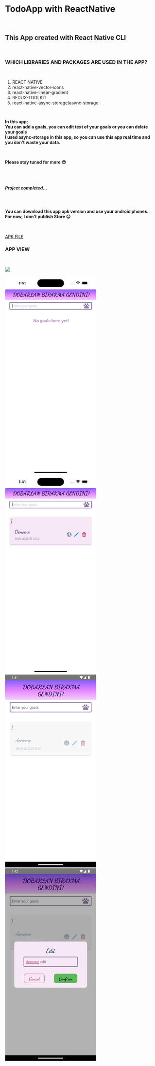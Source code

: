 <h1> TodoApp with ReactNative</h1></br>

<h2> This App created with React Native CLI </h2>  </br>

<h3> WHICH LIBRARIES AND PACKAGES ARE USED IN THE APP? </h3> </br>

<p>

1. REACT NATIVE</br>
2. react-native-vector-icons </br>
3. react-native-linear-gradient </br>
4. REDUX-TOOLKIT </br>
5. react-native-async-storage/async-storage </br>
</p> </br>

<strong> <p>

In this app; </br> You can add a goals, you can edit text of your goals or you can delete your goals </br> I used async-storage in this app, so you can use this app real time and you don't waste your data. </br></br></br>

Please stay tuned for more 😉 </br></br>

</p></strong></br>

<h5> Project completed... </h5> </br>

<h4> You can download this app apk version and use your android phones. </br> For now, I don't publish Store 😐 </h4> </br>

[APK FILE](https://github.com/habibecee/TodoApp-with-ReactNative/blob/master/assets/apk/app-release.apk)

<h3> APP VIEW </h3> </br>

![](./assets/screen/screen.gif) </br>

<!-- <img src="./assets/screen/scr1.png" width="300"> -->
<!-- </br> -->
<img src="./assets/screen/scr2.png" width="300">
<!-- </br> -->
<!-- <img src="./assets/screen/scr3.png" width="300"> -->
<!-- </br> -->
<img src="./assets/screen/scr4.png" width="300">
<!-- </br> -->
<img src="./assets/screen/scr5.png" width="300">
<!-- </br> -->
<img src="./assets/screen/scr6.png" width="300">
<!-- </br> -->
